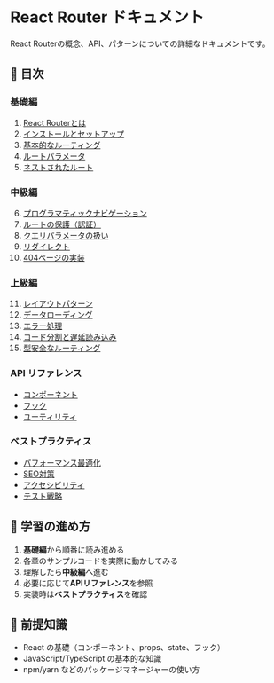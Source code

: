 # React Router ドキュメント

React Routerの概念、API、パターンについての詳細なドキュメントです。

## 📑 目次

### 基礎編
1. [React Routerとは](./01-introduction.md)
2. [インストールとセットアップ](./02-installation.md)
3. [基本的なルーティング](./03-basic-routing.md)
4. [ルートパラメータ](./04-route-parameters.md)
5. [ネストされたルート](./05-nested-routes.md)

### 中級編
6. [プログラマティックナビゲーション](./06-programmatic-navigation.md)
7. [ルートの保護（認証）](./07-protected-routes.md)
8. [クエリパラメータの扱い](./08-query-parameters.md)
9. [リダイレクト](./09-redirects.md)
10. [404ページの実装](./10-404-pages.md)

### 上級編
11. [レイアウトパターン](./11-layout-patterns.md)
12. [データローディング](./12-data-loading.md)
13. [エラー処理](./13-error-handling.md)
14. [コード分割と遅延読み込み](./14-code-splitting.md)
15. [型安全なルーティング](./15-type-safe-routing.md)

### API リファレンス
- [コンポーネント](./api/components.md)
- [フック](./api/hooks.md)
- [ユーティリティ](./api/utilities.md)

### ベストプラクティス
- [パフォーマンス最適化](./best-practices/performance.md)
- [SEO対策](./best-practices/seo.md)
- [アクセシビリティ](./best-practices/accessibility.md)
- [テスト戦略](./best-practices/testing.md)

## 🎯 学習の進め方

1. **基礎編**から順番に読み進める
2. 各章のサンプルコードを実際に動かしてみる
3. 理解したら**中級編**へ進む
4. 必要に応じて**APIリファレンス**を参照
5. 実装時は**ベストプラクティス**を確認

## 📝 前提知識

- React の基礎（コンポーネント、props、state、フック）
- JavaScript/TypeScript の基本的な知識
- npm/yarn などのパッケージマネージャーの使い方